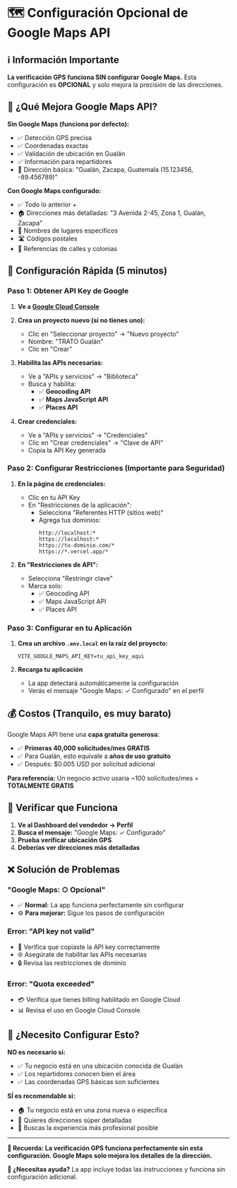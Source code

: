 # 🗺️ Configuración Opcional de Google Maps API

## ℹ️ Información Importante

**La verificación GPS funciona SIN configurar Google Maps.** Esta configuración es **OPCIONAL** y solo mejora la precisión de las direcciones.

## 🎯 ¿Qué Mejora Google Maps API?

**Sin Google Maps (funciona por defecto):**
- ✅ Detección GPS precisa
- ✅ Coordenadas exactas
- ✅ Validación de ubicación en Gualán
- ✅ Información para repartidores
- 📍 Dirección básica: "Gualán, Zacapa, Guatemala (15.123456, -89.456789)"

**Con Google Maps configurado:**
- ✅ Todo lo anterior +
- 🏠 Direcciones más detalladas: "3 Avenida 2-45, Zona 1, Gualán, Zacapa"
- 🏢 Nombres de lugares específicos
- 🛣️ Códigos postales
- 📮 Referencias de calles y colonias

## 🚀 Configuración Rápida (5 minutos)

### Paso 1: Obtener API Key de Google

1. **Ve a [Google Cloud Console](https://console.cloud.google.com/)**

2. **Crea un proyecto nuevo (si no tienes uno):**
   - Clic en "Seleccionar proyecto" → "Nuevo proyecto"
   - Nombre: "TRATO Gualán"
   - Clic en "Crear"

3. **Habilita las APIs necesarias:**
   - Ve a "APIs y servicios" → "Biblioteca"
   - Busca y habilita:
     - ✅ **Geocoding API**
     - ✅ **Maps JavaScript API**
     - ✅ **Places API**

4. **Crear credenciales:**
   - Ve a "APIs y servicios" → "Credenciales"
   - Clic en "Crear credenciales" → "Clave de API"
   - Copia la API Key generada

### Paso 2: Configurar Restricciones (Importante para Seguridad)

1. **En la página de credenciales:**
   - Clic en tu API Key
   - En "Restricciones de la aplicación":
     - Selecciona "Referentes HTTP (sitios web)"
     - Agrega tus dominios:
       ```
       http://localhost:*
       https://localhost:*
       https://tu-dominio.com/*
       https://*.vercel.app/*
       ```

2. **En "Restricciones de API":**
   - Selecciona "Restringir clave"
   - Marca solo:
     - ✅ Geocoding API
     - ✅ Maps JavaScript API
     - ✅ Places API

### Paso 3: Configurar en tu Aplicación

1. **Crea un archivo `.env.local` en la raíz del proyecto:**
   ```env
   VITE_GOOGLE_MAPS_API_KEY=tu_api_key_aqui
   ```

2. **Recarga tu aplicación**
   - La app detectará automáticamente la configuración
   - Verás el mensaje "Google Maps: ✓ Configurado" en el perfil

## 💰 Costos (Tranquilo, es muy barato)

Google Maps API tiene una **capa gratuita generosa**:

- ✅ **Primeras 40,000 solicitudes/mes GRATIS**
- ✅ Para Gualán, esto equivale a **años de uso gratuito**
- ✅ Después: $0.005 USD por solicitud adicional

**Para referencia:** Un negocio activo usaría ~100 solicitudes/mes = **TOTALMENTE GRATIS**

## 🔧 Verificar que Funciona

1. **Ve al Dashboard del vendedor → Perfil**
2. **Busca el mensaje:** "Google Maps: ✓ Configurado"
3. **Prueba verificar ubicación GPS**
4. **Deberías ver direcciones más detalladas**

## ❌ Solución de Problemas

### "Google Maps: ○ Opcional"
- ✅ **Normal:** La app funciona perfectamente sin configurar
- ⚙️ **Para mejorar:** Sigue los pasos de configuración

### Error: "API key not valid"
- 🔑 Verifica que copiaste la API key correctamente
- 🌐 Asegúrate de habilitar las APIs necesarias
- 🔒 Revisa las restricciones de dominio

### Error: "Quota exceeded"
- 💳 Verifica que tienes billing habilitado en Google Cloud
- 📊 Revisa el uso en Google Cloud Console

## 🎯 ¿Necesito Configurar Esto?

**NO es necesario si:**
- ✅ Tu negocio está en una ubicación conocida de Gualán
- ✅ Los repartidores conocen bien el área
- ✅ Las coordenadas GPS básicas son suficientes

**SÍ es recomendable si:**
- 🏠 Tu negocio está en una zona nueva o específica
- 📍 Quieres direcciones súper detalladas
- 🎯 Buscas la experiencia más profesional posible

---

**🚀 Recuerda: La verificación GPS funciona perfectamente sin esta configuración. Google Maps solo mejora los detalles de la dirección.**

**🛟 ¿Necesitas ayuda?** La app incluye todas las instrucciones y funciona sin configuración adicional.